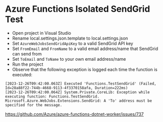 ﻿# Azure Functions Isolated SendGrid Test

- Open project in Visual Studio
- Rename local.settings.json.template to local.settings.json
- Set `AzureWebJobsSendGridApiKey` to a valid SendGrid API key
- Set `FromEmail` and `FromName` to a valid email address/name that SendGrid can send from
- Set `ToEmail` and `ToName` to your own email address/name
- Run the project
- Observe that the following exception is logged each time the function is executed:
```
[2023-12-26T09:42:00.063Z] Executed 'Functions.TestSendGrid' (Failed, Id=28a88f22-744b-4668-9113-4f3370158afa, Duration=222ms)
[2023-12-26T09:42:00.064Z] System.Private.CoreLib: Exception while executing function: Functions.TestSendGrid. Microsoft.Azure.WebJobs.Extensions.SendGrid: A 'To' address must be specified for the message.
```

https://github.com/Azure/azure-functions-dotnet-worker/issues/737
